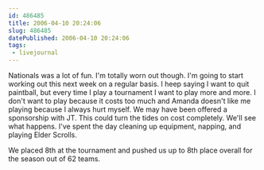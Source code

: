 ```yaml
---
id: 486485
title: 2006-04-10 20:24:06
slug: 486485
datePublished: 2006-04-10 20:24:06
tags:
 - livejournal
---
```


Nationals was a lot of fun. I'm totally worn out though. I'm going to start working out this next week on a regular basis. I heep saying I want to quit paintball, but every time I play a tournament I want to play more and more. I don't want to play because it costs too much and Amanda doesn't like me playing because I always hurt myself. We may have been offered a sponsorship with JT. This could turn the tides on cost completely. We'll see what happens. I've spent the day cleaning up equipment, napping, and playing Elder Scrolls.

We placed 8th at the tournament and pushed us up to 8th place overall for the season out of 62 teams.
